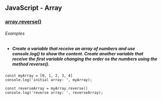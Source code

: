 ## JavaScript - Array
### [array.reverse()](https://github.com/waisbek/today-i-learned/blob/feature/javascript/javascript/array.js)

###### Examples

* ##### Create a variable that receive an array of numbers and use console.log() to show the content. Create another variable that receive the first variable changing the order os the numbers using the method reverse().
```
const myArray = [0, 1, 2, 3, 4]
console.log('initial array: ', myArray);

const reverseArray = myArray.reverse()
console.log('reverse array: ', reverseArray);
```